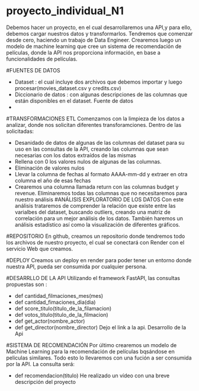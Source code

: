 # proyecto_individual_N1

Debemos hacer un proyecto, en el cual desarrollaremos una API,y para ello, debemos cargar nuestros datos y transformarlos.
Tendremos que comenzar desde cero, haciendo un trabajo de Data Engineer. Crearemos luego un modelo de machine learning que cree un sistema de recomendación de películas, donde la API nos proporciona información, en base a funcionalidades de películas.

#FUENTES DE DATOS
- Dataset : el cual incluye dos archivos que debemos importar y luego procesar(movies_dataset.csv y credits.csv)
- Diccionario de datos : con algunas descripciones de las columnas que están disponibles en el dataset. Fuente de datos
- 
#TRANSFORMACIONES ETL
Comenzamos con la limpieza de los datos a analizar, donde nos solicitan diferentes transforamciones.
Dentro de las solicitadas:
- Desanidado de datos de algunas de las columnas del dataset para su uso en las consultas de la API, creando las columnas que sean necesarias con los datos extraídos de las mismas
- Rellena con 0 los valores nulos de algunas de las columnas.
- Eliminación de valores nulos
- Llevar la columna de fechas al formato AAAA-mm-dd y extraer en otra columna el año de esas fechas
- Crearemos una columna llamada return con las columnas budget y revenue.
Eliminaremos todas las columnas que no necesitaremos para nuestro análisis
#ANÁLISIS EXPLORATORIO DE LOS DATOS 
Con este análisis trataremos de comprender la relación que existe entre las varialbes del dataset, buscando outliers, creando una matriz de correlación para un mejor análisis de los datos. También haremos un análisis estadístico así como la visualización de diferentes gráficos.

#REPOSITORIO
En github, creamos un repositorio donde tendremos todo los archivos de nuestro proyecto, el cual se conectará con Render con el servicio Web que creamos.

#DEPLOY
Creamos un deploy en render para poder tener un entorno donde nuestra API, pueda ser consumida por cualquier persona.

#DESARRLLO DE LA API
Utilizando el framework FastAPI, las consultas propuestas son :
- def cantidad_filmaciones_mes(mes)
- def cantidad_fimaciones_dia(dia)
- def score_titulo(titulo_de_la_filamacion)
- def votos_titulo(titulo_de_la_filmacion)
- def get_actor(nombre_actor)
- def get_director(nombre_director)
Dejo el link a la api. Desarrollo de la Api

#SISTEMA DE RECOMENDACIÓN
Por último crearemos un modelo de Machine Learning para la recomendación de películas bqsándose en peliculas similares. Todo esto lo llevaremos con una fución a ser consumida por la API. La consulta será:
- def recomendacion(titulo)
He realizado un vídeo con una breve descripción del proyecto
